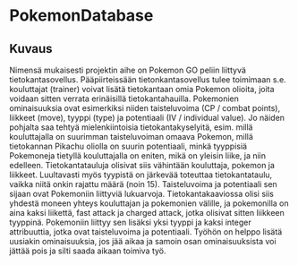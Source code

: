 <h1>PokemonDatabase</h1>

<h2>Kuvaus</h2>

Nimensä mukaisesti projektin aihe on Pokemon GO peliin liittyvä tietokantasovellus. Pääpiirteissään tietonkantasovellus tulee 
toimimaan s.e. kouluttajat (trainer) voivat lisätä tietokantaan omia Pokemon olioita, joita voidaan sitten verrata erinäisillä
tietokantahauilla. Pokemonien ominaisuuksia ovat esimerkiksi niiden taisteluvoima (CP / combat points), liikkeet (move),
tyyppi (type) ja potentiaali (IV / individual value). Jo näiden pohjalta saa tehtyä mielenkiintoisia tietokantakyselyitä, esim.
millä kouluttajalla on suurimman taisteluvoiman omaava Pokemon, millä tietokannan Pikachu oliolla on suurin potentiaali, minkä
tyyppisiä Pokemoneja tietyllä kouluttajalla on eniten, mikä on yleisin liike, ja niin edelleen. Tietokantatauluja olisivat siis 
vähintään kouluttaja, pokemon ja liikkeet. Luultavasti myös tyypistä on järkevää toteuttaa tietokantataulu, vaikka niitä onkin
rajattu määrä (noin 15). Taisteluvoima ja potentiaali sen sijaan ovat Pokemoniin liittyviä lukuarvoja. Tietokantakaaviossa 
olisi siis yhdestä moneen yhteys kouluttajan ja pokemonien välille, ja pokemonilla on aina kaksi liikettä, fast attack ja 
charged attack, jotka olisivat sitten liikkeen tyyppinä. Pokemoniin liittyy sen lisäksi yksi tyyppi ja kaksi integer attribuuttia,
jotka ovat taisteluvoima ja potentiaali. Työhön on helppo lisätä uusiakin ominaisuuksia, jos jää aikaa ja samoin osan 
ominaisuuksista voi jättää pois ja silti saada aikaan toimiva työ.
